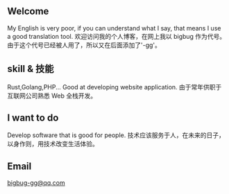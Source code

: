 ## Welcome
My English is very poor, if you can understand what I say, that means I use a good translation tool.
欢迎访问我的个人博客，在网上我以 bigbug 作为代号。
由于这个代号已经被人用了，所以又在后面添加了'-gg'。


## skill & 技能
Rust,Golang,PHP... Good at developing website application.
由于常年供职于互联网公司熟悉 Web 全栈开发。

## I want to do
Develop software that is good for people.
技术应该服务于人，在未来的日子，以身作则，用技术改变生活体验。


## Email
bigbug-gg@qq.com
